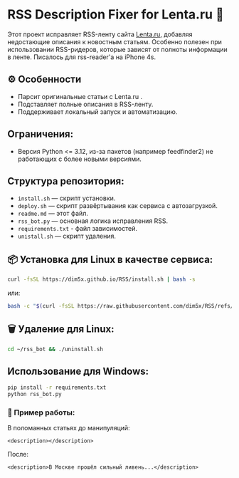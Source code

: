 # RSS Description Fixer for Lenta.ru 📰

Этот проект исправляет RSS-ленту сайта [Lenta.ru](https://lenta.ru), добавляя недостающие описания к новостным статьям. Особенно полезен при использовании RSS-ридеров, которые зависят от полноты информации в ленте.
Писалось для rss-reader'a на iPhone 4s.



## ⚙️ Особенности

- Парсит оригинальные статьи с Lenta.ru .
- Подставляет полные описания в RSS-ленту.
- Поддерживает локальный запуск и автоматизацию.

## Ограничения:

- Версия Python <= 3.12, из-за пакетов (например feedfinder2) не работающих с более новыми версиями.

## Структура репозитория:

- `install.sh` — скрипт установки.
- `deploy.sh` — скрипт развёртывания как сервиса с автозагрузкой.
- `readme.md` — этот файл.
- `rss_bot.py` — основная логика исправления RSS.
- `requirements.txt` - файл зависимостей.
- `unistall.sh` — скрипт удаления.

## 📦 Установка для Linux в качестве сервиса:

```bash
curl -fsSL https://dim5x.github.io/RSS/install.sh | bash -s
```
или: 
```bash
bash -c "$(curl -fsSL https://raw.githubusercontent.com/dim5x/RSS/refs/heads/master/install.sh)"

```

## 🗑️ Удаление для Linux:

```bash
cd ~/rss_bot && ./uninstall.sh
```

## Использование для Windows:

```bash
pip install -r requirements.txt
python rss_bot.py
```



### 📌 Пример работы:

В поломанных статьях до манипуляций:
```
<description></description>
```
После:
```
<description>В Москве прошёл сильный ливень...</description>
```